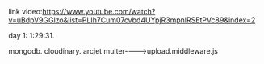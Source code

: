link video:https://www.youtube.com/watch?v=uBdpV9GGlzo&list=PLIh7Cum07cvbd4UYpjR3mpnlRSEtPVc89&index=2

day 1:   1:29:31.




mongodb.
cloudinary.
arcjet
multer---->upload.middleware.js
